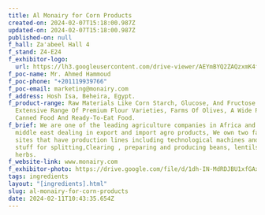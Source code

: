 ```yaml
---
title: Al Monairy for Corn Products
created-on: 2024-02-07T15:18:00.987Z
updated-on: 2024-02-07T15:18:00.987Z
published-on: null
f_hall: Za'abeel Hall 4
f_stand: Z4-E24
f_exhibitor-logo:
  url: https://lh3.googleusercontent.com/drive-viewer/AEYmBYQ2ZAQzxmK4fIkkD0RGCWpsuf0FmiD_2iJ-a94_-3XMCXrkTL0VPYW_0FN1KOL_kUawBAJyfiYL-V7Nv7l20QhfztaK=s1600
f_poc-name: Mr. Ahmed Hammoud
f_poc-phone: "+201119939766"
f_poc-email: marketing@monairy.com
f_address: Hosh Isa, Beheira, Egypt.
f_product-range: Raw Materials Like Corn Starch, Glucose, And Fructose To An
  Extensive Range Of Premium Flour Varieties, Farms Of Olives, A Wide Range Of
  Canned Food And Ready-To-Eat Food.
f_brief: We are one of the leading agriculture companies in Africa and the
  middle east dealing in export and import agro products, We own two factory
  sites that have production lines including technological machines and trained
  stuff for splitting,Clearing , preparing and producing beans, lentils, and
  herbs.
f_website-link: www.monairy.com
f_exhibitor-photo: https://drive.google.com/file/d/1dh-IN-MdRDJBU1xfGAx3uSYMn0-QPY4_/view?usp=drive_link
tags: ingredients
layout: "[ingredients].html"
slug: al-monairy-for-corn-products
date: 2024-02-11T10:43:35.654Z
---
```


